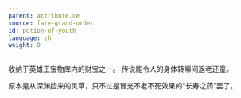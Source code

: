 ```yaml
---
parent: attribute.ce
source: fate-grand-order
id: potion-of-youth
language: zh
weight: 0
---
```


收纳于英雄王宝物库内的财宝之一。
传说能令人的身体转瞬间返老还童。

原本是从深渊捡来的灵草，只不过是冒充不老不死效果的“长寿之药”罢了。

